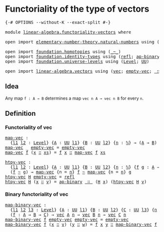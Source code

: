 # Functoriality of the type of vectors

<pre class="Agda"><a id="49" class="Symbol">{-#</a> <a id="53" class="Keyword">OPTIONS</a> <a id="61" class="Pragma">--without-K</a> <a id="73" class="Pragma">--exact-split</a> <a id="87" class="Symbol">#-}</a>

<a id="92" class="Keyword">module</a> <a id="99" href="linear-algebra.functoriality-vectors.html" class="Module">linear-algebra.functoriality-vectors</a> <a id="136" class="Keyword">where</a>

<a id="143" class="Keyword">open</a> <a id="148" class="Keyword">import</a> <a id="155" href="elementary-number-theory.natural-numbers.html" class="Module">elementary-number-theory.natural-numbers</a> <a id="196" class="Keyword">using</a> <a id="202" class="Symbol">(</a><a id="203" href="elementary-number-theory.natural-numbers.html#1530" class="Datatype">ℕ</a><a id="204" class="Symbol">)</a>

<a id="207" class="Keyword">open</a> <a id="212" class="Keyword">import</a> <a id="219" href="foundation.homotopies.html" class="Module">foundation.homotopies</a> <a id="241" class="Keyword">using</a> <a id="247" class="Symbol">(</a><a id="248" href="foundation-core.homotopies.html#627" class="Function Operator">_~_</a><a id="251" class="Symbol">)</a>
<a id="253" class="Keyword">open</a> <a id="258" class="Keyword">import</a> <a id="265" href="foundation.identity-types.html" class="Module">foundation.identity-types</a> <a id="291" class="Keyword">using</a> <a id="297" class="Symbol">(</a><a id="298" href="foundation-core.identity-types.html#1820" class="InductiveConstructor">refl</a><a id="302" class="Symbol">;</a> <a id="304" href="foundation-core.identity-types.html#7450" class="Function">ap-binary</a><a id="313" class="Symbol">)</a>
<a id="315" class="Keyword">open</a> <a id="320" class="Keyword">import</a> <a id="327" href="foundation.universe-levels.html" class="Module">foundation.universe-levels</a> <a id="354" class="Keyword">using</a> <a id="360" class="Symbol">(</a><a id="361" href="Agda.Primitive.html#597" class="Postulate">Level</a><a id="366" class="Symbol">;</a> <a id="368" href="foundation-core.universe-levels.html#235" class="Primitive">UU</a><a id="370" class="Symbol">)</a>

<a id="373" class="Keyword">open</a> <a id="378" class="Keyword">import</a> <a id="385" href="linear-algebra.vectors.html" class="Module">linear-algebra.vectors</a> <a id="408" class="Keyword">using</a> <a id="414" class="Symbol">(</a><a id="415" href="linear-algebra.vectors.html#472" class="Datatype">vec</a><a id="418" class="Symbol">;</a> <a id="420" href="linear-algebra.vectors.html#518" class="InductiveConstructor">empty-vec</a><a id="429" class="Symbol">;</a> <a id="431" href="linear-algebra.vectors.html#545" class="InductiveConstructor Operator">_∷_</a><a id="434" class="Symbol">)</a>
</pre>
## Idea

Any map `f : A → B` determines a map `vec n A → vec n B` for every `n`.

## Definition

### Functoriality of vec

<pre class="Agda"><a id="map-vec"></a><a id="572" href="linear-algebra.functoriality-vectors.html#572" class="Function">map-vec</a> <a id="580" class="Symbol">:</a>
  <a id="584" class="Symbol">{</a><a id="585" href="linear-algebra.functoriality-vectors.html#585" class="Bound">l1</a> <a id="588" href="linear-algebra.functoriality-vectors.html#588" class="Bound">l2</a> <a id="591" class="Symbol">:</a> <a id="593" href="Agda.Primitive.html#597" class="Postulate">Level</a><a id="598" class="Symbol">}</a> <a id="600" class="Symbol">{</a><a id="601" href="linear-algebra.functoriality-vectors.html#601" class="Bound">A</a> <a id="603" class="Symbol">:</a> <a id="605" href="foundation-core.universe-levels.html#235" class="Primitive">UU</a> <a id="608" href="linear-algebra.functoriality-vectors.html#585" class="Bound">l1</a><a id="610" class="Symbol">}</a> <a id="612" class="Symbol">{</a><a id="613" href="linear-algebra.functoriality-vectors.html#613" class="Bound">B</a> <a id="615" class="Symbol">:</a> <a id="617" href="foundation-core.universe-levels.html#235" class="Primitive">UU</a> <a id="620" href="linear-algebra.functoriality-vectors.html#588" class="Bound">l2</a><a id="622" class="Symbol">}</a> <a id="624" class="Symbol">{</a><a id="625" href="linear-algebra.functoriality-vectors.html#625" class="Bound">n</a> <a id="627" class="Symbol">:</a> <a id="629" href="elementary-number-theory.natural-numbers.html#1530" class="Datatype">ℕ</a><a id="630" class="Symbol">}</a> <a id="632" class="Symbol">→</a> <a id="634" class="Symbol">(</a><a id="635" href="linear-algebra.functoriality-vectors.html#601" class="Bound">A</a> <a id="637" class="Symbol">→</a> <a id="639" href="linear-algebra.functoriality-vectors.html#613" class="Bound">B</a><a id="640" class="Symbol">)</a> <a id="642" class="Symbol">→</a> <a id="644" href="linear-algebra.vectors.html#472" class="Datatype">vec</a> <a id="648" href="linear-algebra.functoriality-vectors.html#601" class="Bound">A</a> <a id="650" href="linear-algebra.functoriality-vectors.html#625" class="Bound">n</a> <a id="652" class="Symbol">→</a> <a id="654" href="linear-algebra.vectors.html#472" class="Datatype">vec</a> <a id="658" href="linear-algebra.functoriality-vectors.html#613" class="Bound">B</a> <a id="660" href="linear-algebra.functoriality-vectors.html#625" class="Bound">n</a>
<a id="662" href="linear-algebra.functoriality-vectors.html#572" class="Function">map-vec</a> <a id="670" class="Symbol">_</a> <a id="672" href="linear-algebra.vectors.html#518" class="InductiveConstructor">empty-vec</a> <a id="682" class="Symbol">=</a> <a id="684" href="linear-algebra.vectors.html#518" class="InductiveConstructor">empty-vec</a>
<a id="694" href="linear-algebra.functoriality-vectors.html#572" class="Function">map-vec</a> <a id="702" href="linear-algebra.functoriality-vectors.html#702" class="Bound">f</a> <a id="704" class="Symbol">(</a><a id="705" href="linear-algebra.functoriality-vectors.html#705" class="Bound">x</a> <a id="707" href="linear-algebra.vectors.html#545" class="InductiveConstructor Operator">∷</a> <a id="709" href="linear-algebra.functoriality-vectors.html#709" class="Bound">xs</a><a id="711" class="Symbol">)</a> <a id="713" class="Symbol">=</a> <a id="715" href="linear-algebra.functoriality-vectors.html#702" class="Bound">f</a> <a id="717" href="linear-algebra.functoriality-vectors.html#705" class="Bound">x</a> <a id="719" href="linear-algebra.vectors.html#545" class="InductiveConstructor Operator">∷</a> <a id="721" href="linear-algebra.functoriality-vectors.html#572" class="Function">map-vec</a> <a id="729" href="linear-algebra.functoriality-vectors.html#702" class="Bound">f</a> <a id="731" href="linear-algebra.functoriality-vectors.html#709" class="Bound">xs</a>

<a id="htpy-vec"></a><a id="735" href="linear-algebra.functoriality-vectors.html#735" class="Function">htpy-vec</a> <a id="744" class="Symbol">:</a>
  <a id="748" class="Symbol">{</a><a id="749" href="linear-algebra.functoriality-vectors.html#749" class="Bound">l1</a> <a id="752" href="linear-algebra.functoriality-vectors.html#752" class="Bound">l2</a> <a id="755" class="Symbol">:</a> <a id="757" href="Agda.Primitive.html#597" class="Postulate">Level</a><a id="762" class="Symbol">}</a> <a id="764" class="Symbol">{</a><a id="765" href="linear-algebra.functoriality-vectors.html#765" class="Bound">A</a> <a id="767" class="Symbol">:</a> <a id="769" href="foundation-core.universe-levels.html#235" class="Primitive">UU</a> <a id="772" href="linear-algebra.functoriality-vectors.html#749" class="Bound">l1</a><a id="774" class="Symbol">}</a> <a id="776" class="Symbol">{</a><a id="777" href="linear-algebra.functoriality-vectors.html#777" class="Bound">B</a> <a id="779" class="Symbol">:</a> <a id="781" href="foundation-core.universe-levels.html#235" class="Primitive">UU</a> <a id="784" href="linear-algebra.functoriality-vectors.html#752" class="Bound">l2</a><a id="786" class="Symbol">}</a> <a id="788" class="Symbol">{</a><a id="789" href="linear-algebra.functoriality-vectors.html#789" class="Bound">n</a> <a id="791" class="Symbol">:</a> <a id="793" href="elementary-number-theory.natural-numbers.html#1530" class="Datatype">ℕ</a><a id="794" class="Symbol">}</a> <a id="796" class="Symbol">{</a><a id="797" href="linear-algebra.functoriality-vectors.html#797" class="Bound">f</a> <a id="799" href="linear-algebra.functoriality-vectors.html#799" class="Bound">g</a> <a id="801" class="Symbol">:</a> <a id="803" href="linear-algebra.functoriality-vectors.html#765" class="Bound">A</a> <a id="805" class="Symbol">→</a> <a id="807" href="linear-algebra.functoriality-vectors.html#777" class="Bound">B</a><a id="808" class="Symbol">}</a> <a id="810" class="Symbol">→</a>
  <a id="814" class="Symbol">(</a><a id="815" href="linear-algebra.functoriality-vectors.html#797" class="Bound">f</a> <a id="817" href="foundation-core.homotopies.html#627" class="Function Operator">~</a> <a id="819" href="linear-algebra.functoriality-vectors.html#799" class="Bound">g</a><a id="820" class="Symbol">)</a> <a id="822" class="Symbol">→</a> <a id="824" href="linear-algebra.functoriality-vectors.html#572" class="Function">map-vec</a> <a id="832" class="Symbol">{</a><a id="833" class="Argument">n</a> <a id="835" class="Symbol">=</a> <a id="837" href="linear-algebra.functoriality-vectors.html#789" class="Bound">n</a><a id="838" class="Symbol">}</a> <a id="840" href="linear-algebra.functoriality-vectors.html#797" class="Bound">f</a> <a id="842" href="foundation-core.homotopies.html#627" class="Function Operator">~</a> <a id="844" href="linear-algebra.functoriality-vectors.html#572" class="Function">map-vec</a> <a id="852" class="Symbol">{</a><a id="853" class="Argument">n</a> <a id="855" class="Symbol">=</a> <a id="857" href="linear-algebra.functoriality-vectors.html#789" class="Bound">n</a><a id="858" class="Symbol">}</a> <a id="860" href="linear-algebra.functoriality-vectors.html#799" class="Bound">g</a>
<a id="862" href="linear-algebra.functoriality-vectors.html#735" class="Function">htpy-vec</a> <a id="871" href="linear-algebra.functoriality-vectors.html#871" class="Bound">H</a> <a id="873" href="linear-algebra.vectors.html#518" class="InductiveConstructor">empty-vec</a> <a id="883" class="Symbol">=</a> <a id="885" href="foundation-core.identity-types.html#1820" class="InductiveConstructor">refl</a>
<a id="890" href="linear-algebra.functoriality-vectors.html#735" class="Function">htpy-vec</a> <a id="899" href="linear-algebra.functoriality-vectors.html#899" class="Bound">H</a> <a id="901" class="Symbol">(</a><a id="902" href="linear-algebra.functoriality-vectors.html#902" class="Bound">x</a> <a id="904" href="linear-algebra.vectors.html#545" class="InductiveConstructor Operator">∷</a> <a id="906" href="linear-algebra.functoriality-vectors.html#906" class="Bound">v</a><a id="907" class="Symbol">)</a> <a id="909" class="Symbol">=</a> <a id="911" href="foundation-core.identity-types.html#7450" class="Function">ap-binary</a> <a id="921" href="linear-algebra.vectors.html#545" class="InductiveConstructor Operator">_∷_</a> <a id="925" class="Symbol">(</a><a id="926" href="linear-algebra.functoriality-vectors.html#899" class="Bound">H</a> <a id="928" href="linear-algebra.functoriality-vectors.html#902" class="Bound">x</a><a id="929" class="Symbol">)</a> <a id="931" class="Symbol">(</a><a id="932" href="linear-algebra.functoriality-vectors.html#735" class="Function">htpy-vec</a> <a id="941" href="linear-algebra.functoriality-vectors.html#899" class="Bound">H</a> <a id="943" href="linear-algebra.functoriality-vectors.html#906" class="Bound">v</a><a id="944" class="Symbol">)</a>
</pre>
### Binary functoriality of vec

<pre class="Agda"><a id="map-binary-vec"></a><a id="992" href="linear-algebra.functoriality-vectors.html#992" class="Function">map-binary-vec</a> <a id="1007" class="Symbol">:</a>
  <a id="1011" class="Symbol">{</a><a id="1012" href="linear-algebra.functoriality-vectors.html#1012" class="Bound">l1</a> <a id="1015" href="linear-algebra.functoriality-vectors.html#1015" class="Bound">l2</a> <a id="1018" href="linear-algebra.functoriality-vectors.html#1018" class="Bound">l3</a> <a id="1021" class="Symbol">:</a> <a id="1023" href="Agda.Primitive.html#597" class="Postulate">Level</a><a id="1028" class="Symbol">}</a> <a id="1030" class="Symbol">{</a><a id="1031" href="linear-algebra.functoriality-vectors.html#1031" class="Bound">A</a> <a id="1033" class="Symbol">:</a> <a id="1035" href="foundation-core.universe-levels.html#235" class="Primitive">UU</a> <a id="1038" href="linear-algebra.functoriality-vectors.html#1012" class="Bound">l1</a><a id="1040" class="Symbol">}</a> <a id="1042" class="Symbol">{</a><a id="1043" href="linear-algebra.functoriality-vectors.html#1043" class="Bound">B</a> <a id="1045" class="Symbol">:</a> <a id="1047" href="foundation-core.universe-levels.html#235" class="Primitive">UU</a> <a id="1050" href="linear-algebra.functoriality-vectors.html#1015" class="Bound">l2</a><a id="1052" class="Symbol">}</a> <a id="1054" class="Symbol">{</a><a id="1055" href="linear-algebra.functoriality-vectors.html#1055" class="Bound">C</a> <a id="1057" class="Symbol">:</a> <a id="1059" href="foundation-core.universe-levels.html#235" class="Primitive">UU</a> <a id="1062" href="linear-algebra.functoriality-vectors.html#1018" class="Bound">l3</a><a id="1064" class="Symbol">}</a> <a id="1066" class="Symbol">{</a><a id="1067" href="linear-algebra.functoriality-vectors.html#1067" class="Bound">n</a> <a id="1069" class="Symbol">:</a> <a id="1071" href="elementary-number-theory.natural-numbers.html#1530" class="Datatype">ℕ</a><a id="1072" class="Symbol">}</a>
  <a id="1076" class="Symbol">(</a><a id="1077" href="linear-algebra.functoriality-vectors.html#1077" class="Bound">f</a> <a id="1079" class="Symbol">:</a> <a id="1081" href="linear-algebra.functoriality-vectors.html#1031" class="Bound">A</a> <a id="1083" class="Symbol">→</a> <a id="1085" href="linear-algebra.functoriality-vectors.html#1043" class="Bound">B</a> <a id="1087" class="Symbol">→</a> <a id="1089" href="linear-algebra.functoriality-vectors.html#1055" class="Bound">C</a><a id="1090" class="Symbol">)</a> <a id="1092" class="Symbol">→</a> <a id="1094" href="linear-algebra.vectors.html#472" class="Datatype">vec</a> <a id="1098" href="linear-algebra.functoriality-vectors.html#1031" class="Bound">A</a> <a id="1100" href="linear-algebra.functoriality-vectors.html#1067" class="Bound">n</a> <a id="1102" class="Symbol">→</a> <a id="1104" href="linear-algebra.vectors.html#472" class="Datatype">vec</a> <a id="1108" href="linear-algebra.functoriality-vectors.html#1043" class="Bound">B</a> <a id="1110" href="linear-algebra.functoriality-vectors.html#1067" class="Bound">n</a> <a id="1112" class="Symbol">→</a> <a id="1114" href="linear-algebra.vectors.html#472" class="Datatype">vec</a> <a id="1118" href="linear-algebra.functoriality-vectors.html#1055" class="Bound">C</a> <a id="1120" href="linear-algebra.functoriality-vectors.html#1067" class="Bound">n</a>
<a id="1122" href="linear-algebra.functoriality-vectors.html#992" class="Function">map-binary-vec</a> <a id="1137" href="linear-algebra.functoriality-vectors.html#1137" class="Bound">f</a> <a id="1139" href="linear-algebra.vectors.html#518" class="InductiveConstructor">empty-vec</a> <a id="1149" href="linear-algebra.vectors.html#518" class="InductiveConstructor">empty-vec</a> <a id="1159" class="Symbol">=</a> <a id="1161" href="linear-algebra.vectors.html#518" class="InductiveConstructor">empty-vec</a>
<a id="1171" href="linear-algebra.functoriality-vectors.html#992" class="Function">map-binary-vec</a> <a id="1186" href="linear-algebra.functoriality-vectors.html#1186" class="Bound">f</a> <a id="1188" class="Symbol">(</a><a id="1189" href="linear-algebra.functoriality-vectors.html#1189" class="Bound">x</a> <a id="1191" href="linear-algebra.vectors.html#545" class="InductiveConstructor Operator">∷</a> <a id="1193" href="linear-algebra.functoriality-vectors.html#1193" class="Bound">v</a><a id="1194" class="Symbol">)</a> <a id="1196" class="Symbol">(</a><a id="1197" href="linear-algebra.functoriality-vectors.html#1197" class="Bound">y</a> <a id="1199" href="linear-algebra.vectors.html#545" class="InductiveConstructor Operator">∷</a> <a id="1201" href="linear-algebra.functoriality-vectors.html#1201" class="Bound">w</a><a id="1202" class="Symbol">)</a> <a id="1204" class="Symbol">=</a> <a id="1206" href="linear-algebra.functoriality-vectors.html#1186" class="Bound">f</a> <a id="1208" href="linear-algebra.functoriality-vectors.html#1189" class="Bound">x</a> <a id="1210" href="linear-algebra.functoriality-vectors.html#1197" class="Bound">y</a> <a id="1212" href="linear-algebra.vectors.html#545" class="InductiveConstructor Operator">∷</a> <a id="1214" href="linear-algebra.functoriality-vectors.html#992" class="Function">map-binary-vec</a> <a id="1229" href="linear-algebra.functoriality-vectors.html#1186" class="Bound">f</a> <a id="1231" href="linear-algebra.functoriality-vectors.html#1193" class="Bound">v</a> <a id="1233" href="linear-algebra.functoriality-vectors.html#1201" class="Bound">w</a>
</pre>